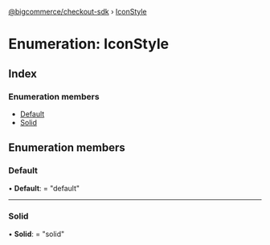 [@bigcommerce/checkout-sdk](../README.md) › [IconStyle](iconstyle.md)

# Enumeration: IconStyle

## Index

### Enumeration members

* [Default](iconstyle.md#default)
* [Solid](iconstyle.md#solid)

## Enumeration members

###  Default

• **Default**: = "default"

___

###  Solid

• **Solid**: = "solid"

